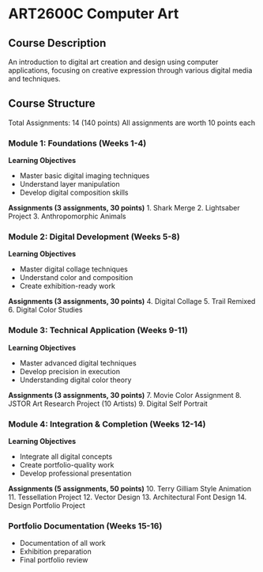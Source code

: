 # ART2600C Computer Art

## Course Description
An introduction to digital art creation and design using computer applications, focusing on creative expression through various digital media and techniques.

## Course Structure
Total Assignments: 14 (140 points)
All assignments are worth 10 points each

### Module 1: Foundations (Weeks 1-4)
**Learning Objectives**
* Master basic digital imaging techniques
* Understand layer manipulation
* Develop digital composition skills

**Assignments (3 assignments, 30 points)** 1. Shark Merge 2. Lightsaber Project 3. Anthropomorphic Animals

### Module 2: Digital Development (Weeks 5-8)
**Learning Objectives**
* Master digital collage techniques
* Understand color and composition
* Create exhibition-ready work

**Assignments (3 assignments, 30 points)** 4. Digital Collage 5. Trail Remixed 6. Digital Color Studies

### Module 3: Technical Application (Weeks 9-11)
**Learning Objectives**
* Master advanced digital techniques
* Develop precision in execution
* Understanding digital color theory

**Assignments (3 assignments, 30 points)** 7. Movie Color Assignment 8. JSTOR Art Research Project (10 Artists) 9. Digital Self Portrait

### Module 4: Integration & Completion (Weeks 12-14)
**Learning Objectives**
* Integrate all digital concepts
* Create portfolio-quality work
* Develop professional presentation

**Assignments (5 assignments, 50 points)** 10. Terry Gilliam Style Animation 11. Tessellation Project 12. Vector Design 13. Architectural Font Design 14. Design Portfolio Project

### Portfolio Documentation (Weeks 15-16)
* Documentation of all work
* Exhibition preparation
* Final portfolio review
